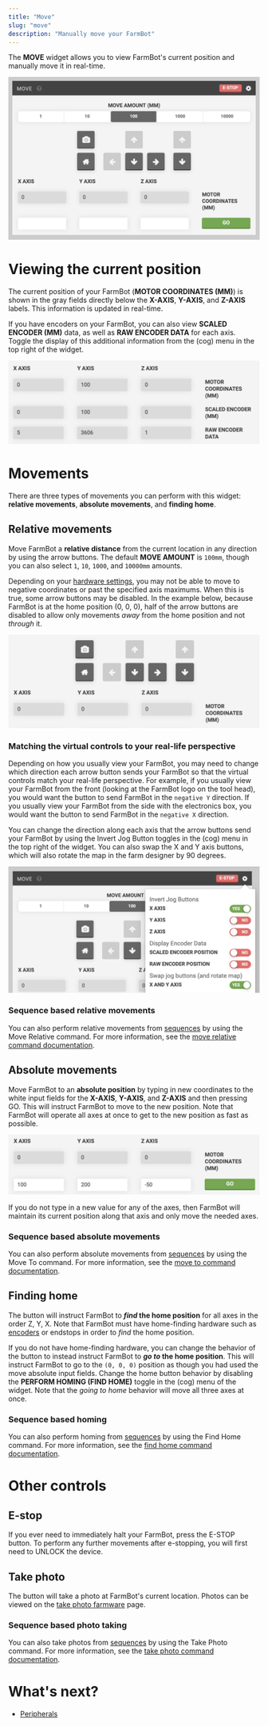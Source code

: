 ```yaml
---
title: "Move"
slug: "move"
description: "Manually move your FarmBot"
---
```


The **MOVE** widget allows you to view FarmBot's current position and manually move it in real-time.

![Screen Shot 2019-05-06 at 3.57.41 PM.png](_images/Screen_Shot_2019-05-06_at_3.57.41_PM.png)

# Viewing the current position
The current position of your FarmBot (**MOTOR COORDINATES (MM)**) is shown in the gray fields directly below the **X-AXIS**, **Y-AXIS**, and **Z-AXIS** labels. This information is updated in real-time.

If you have encoders on your FarmBot, you can also view **SCALED ENCODER (MM)** data, as well as **RAW ENCODER DATA** for each axis. Toggle the display of this additional information from the (cog) menu in the top right of the widget.

![Screen Shot 2019-05-06 at 3.20.00 PM.png](_images/Screen_Shot_2019-05-06_at_3.20.00_PM.png)

# Movements
There are three types of movements you can perform with this widget: **relative movements**, **absolute movements**, and **finding home**.

## Relative movements
Move FarmBot a **relative distance** from the current location in any direction by using the arrow buttons. The default **MOVE AMOUNT** is `100mm`, though you can also select `1`, `10`, `1000`, and `10000mm` amounts.

Depending on your [hardware settings](../device/hardware-settings.md), you may not be able to move to negative coordinates or past the specified axis maximums. When this is true, some arrow buttons may be disabled. In the example below, because FarmBot is at the home position (0, 0, 0), half of the arrow buttons are disabled to allow only movements *away* from the home position and not *through* it.

![Screen Shot 2019-05-06 at 3.29.57 PM.png](_images/Screen_Shot_2019-05-06_at_3.29.57_PM.png)

### Matching the virtual controls to your real-life perspective
Depending on how you usually view your FarmBot, you may need to change which direction each arrow button sends your FarmBot so that the virtual controls match your real-life perspective. For example, if you usually view your FarmBot from the front (looking at the FarmBot logo on the tool head), you would want the <span class="fb-button fb-gray"><i class='fa fa-arrow-left'></i></span> button to send FarmBot in the `negative Y` direction. If you usually view your FarmBot from the side with the electronics box, you would want the <span class="fb-button fb-gray"><i class='fa fa-arrow-left'></i></span> button to send FarmBot in the `negative X` direction.

You can change the direction along each axis that the arrow buttons send your FarmBot by using the Invert Jog Button toggles in the (cog) menu in the top right of the widget. You can also swap the X and Y axis buttons, which will also rotate the map in the farm designer by 90 degrees.

![Screen Shot 2019-05-06 at 3.42.46 PM.png](_images/Screen_Shot_2019-05-06_at_3.42.46_PM.png)

### Sequence based relative movements
You can also perform relative movements from [sequences](../sequences.md) by using the <span class="fb-step fb-move-relative">Move Relative</span> command. For more information, see the [move relative command documentation](../sequences/sequence-commands.md#move-relative).

## Absolute movements
Move FarmBot to an **absolute position** by typing in new coordinates to the white input fields for the **X-AXIS**, **Y-AXIS**, and **Z-AXIS** and then pressing <span class="fb-button fb-green">GO</span>. This will instruct FarmBot to move to the new position. Note that FarmBot will operate all axes at once to get to the new position as fast as possible.

![Screen Shot 2019-05-06 at 4.00.10 PM.png](_images/Screen_Shot_2019-05-06_at_4.00.10_PM.png)

If you do not type in a new value for any of the axes, then FarmBot will maintain its current position along that axis and only move the needed axes.

### Sequence based absolute movements
You can also perform absolute movements from [sequences](../sequences.md) by using the <span class="fb-step fb-move-absolute">Move To</span> command. For more information, see the [move to command documentation](../sequences/sequence-commands.md#move-to).

## Finding home
The <span class="fb-button fb-gray"><i class='fa fa-home'></i></span> button will instruct FarmBot to **_find_ the home position** for all axes in the order Z, Y, X. Note that FarmBot must have home-finding hardware such as [encoders](../../Device/arduino-firmware/stall-detection.md) or endstops in order to _find_ the home position.

If you do not have home-finding hardware, you can change the behavior of the <span class="fb-button fb-gray"><i class='fa fa-home'></i></span> button to instead instruct FarmBot to **_go to_ the home position**. This will instruct FarmBot to go to the `(0, 0, 0)` position as though you had used the move absolute input fields. Change the home button behavior by disabling the **PERFORM HOMING (FIND HOME)** toggle in the (cog) menu of the widget. Note that the _going to home_ behavior will move all three axes at once.

### Sequence based homing
You can also perform homing from [sequences](../sequences.md) by using the <span class="fb-step fb-find-home">Find Home</span> command. For more information, see the [find home command documentation](../sequences/sequence-commands.md#find-home).

# Other controls
## E-stop
If you ever need to immediately halt your FarmBot, press the <span class="fb-button fb-red">E-STOP</span> button. To perform any further movements after e-stopping, you will first need to <span class="fb-button fb-yellow">UNLOCK</span> the device.

## Take photo
The <span class="fb-button fb-gray"><i class='fa fa-camera'></i></span> button will take a photo at FarmBot's current location. Photos can be viewed on the [take photo farmware](../farmware/take-photo.md) page.

### Sequence based photo taking
You can also take photos from [sequences](../sequences.md) by using the <span class="fb-step fb-take-photo">Take Photo</span> command. For more information, see the [take photo command documentation](../sequences/sequence-commands.md#take-photo).

# What's next?

 * [Peripherals](peripherals.md)
